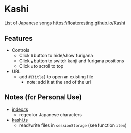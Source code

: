 <style>code{font-family: monospace}</style>

# Kashi
List of Japanese songs
https://floateresting.github.io/Kashi

## Features
- Controls
    - Click `0` button to hide/show furigana
    - Click `▲` button to switch kanji and furigana positions
    - Click `Ξ` to scroll to top
- URL
    - add `#{title}` to open an existing file
        - note: add it at the end of the url
## Notes (for Personal Use)
- [index.ts](/src/scripts/index.ts)
    - regex for Japanese characters
- [kashi.ts](/src/scripts/kashi.ts)
    - read/write files in `sessionStorage` (see function `item`)
    
